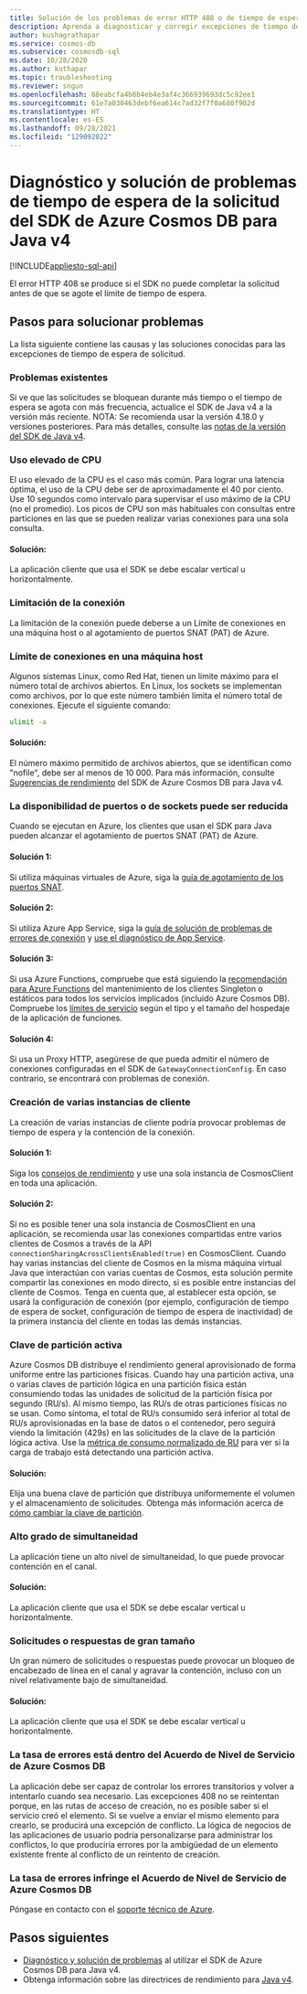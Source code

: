 ```yaml
---
title: Solución de los problemas de error HTTP 408 o de tiempo de espera de la solicitud en Azure Cosmos DB con el SDK para Java v4
description: Aprenda a diagnosticar y corregir excepciones de tiempo de espera de la solicitud del SDK de Java con el SDK para Java v4.
author: kushagrathapar
ms.service: cosmos-db
ms.subservice: cosmosdb-sql
ms.date: 10/28/2020
ms.author: kuthapar
ms.topic: troubleshooting
ms.reviewer: sngun
ms.openlocfilehash: 88eabcfa4b8b4eb4e3af4c366939693dc5c92ee1
ms.sourcegitcommit: 61e7a030463debf6ea614c7ad32f7f0a680f902d
ms.translationtype: HT
ms.contentlocale: es-ES
ms.lasthandoff: 09/28/2021
ms.locfileid: "129092022"
---
```

# <a name="diagnose-and-troubleshoot-azure-cosmos-db-java-v4-sdk-request-timeout-exceptions"></a>Diagnóstico y solución de problemas de tiempo de espera de la solicitud del SDK de Azure Cosmos DB para Java v4
[!INCLUDE[appliesto-sql-api](../includes/appliesto-sql-api.md)]

El error HTTP 408 se produce si el SDK no puede completar la solicitud antes de que se agote el límite de tiempo de espera.

## <a name="troubleshooting-steps"></a>Pasos para solucionar problemas
La lista siguiente contiene las causas y las soluciones conocidas para las excepciones de tiempo de espera de solicitud.

### <a name="existing-issues"></a>Problemas existentes
Si ve que las solicitudes se bloquean durante más tiempo o el tiempo de espera se agota con más frecuencia, actualice el SDK de Java v4 a la versión más reciente. NOTA: Se recomienda usar la versión 4.18.0 y versiones posteriores. Para más detalles, consulte las [notas de la versión del SDK de Java v4](sql-api-sdk-java-v4.md).

### <a name="high-cpu-utilization"></a>Uso elevado de CPU
El uso elevado de la CPU es el caso más común. Para lograr una latencia óptima, el uso de la CPU debe ser de aproximadamente el 40 por ciento. Use 10 segundos como intervalo para supervisar el uso máximo de la CPU (no el promedio). Los picos de CPU son más habituales con consultas entre particiones en las que se pueden realizar varias conexiones para una sola consulta.

#### <a name="solution"></a>Solución:
La aplicación cliente que usa el SDK se debe escalar vertical u horizontalmente.

### <a name="connection-throttling"></a>Limitación de la conexión
La limitación de la conexión puede deberse a un Límite de conexiones en una máquina host o al agotamiento de puertos SNAT (PAT) de Azure.

### <a name="connection-limit-on-a-host-machine"></a>Límite de conexiones en una máquina host
Algunos sistemas Linux, como Red Hat, tienen un límite máximo para el número total de archivos abiertos. En Linux, los sockets se implementan como archivos, por lo que este número también limita el número total de conexiones. Ejecute el siguiente comando:

```bash
ulimit -a
```

#### <a name="solution"></a>Solución:
El número máximo permitido de archivos abiertos, que se identifican como "nofile", debe ser al menos de 10 000. Para más información, consulte [Sugerencias de rendimiento](performance-tips-java-sdk-v4-sql.md) del SDK de Azure Cosmos DB para Java v4.

### <a name="socket-or-port-availability-might-be-low"></a>La disponibilidad de puertos o de sockets puede ser reducida
Cuando se ejecutan en Azure, los clientes que usan el SDK para Java pueden alcanzar el agotamiento de puertos SNAT (PAT) de Azure.

#### <a name="solution-1"></a>Solución 1:
Si utiliza máquinas virtuales de Azure, siga la [guía de agotamiento de los puertos SNAT](troubleshoot-java-sdk-v4-sql.md#snat).

#### <a name="solution-2"></a>Solución 2:
Si utiliza Azure App Service, siga la [guía de solución de problemas de errores de conexión](../../app-service/troubleshoot-intermittent-outbound-connection-errors.md#cause) y [use el diagnóstico de App Service](https://azure.github.io/AppService/2018/03/01/Deep-Dive-into-TCP-Connections-in-App-Service-Diagnostics.html).

#### <a name="solution-3"></a>Solución 3:
Si usa Azure Functions, compruebe que está siguiendo la [recomendación para Azure Functions](../../azure-functions/manage-connections.md#static-clients) del mantenimiento de los clientes Singleton o estáticos para todos los servicios implicados (incluido Azure Cosmos DB). Compruebe los [límites de servicio](../../azure-functions/functions-scale.md#service-limits) según el tipo y el tamaño del hospedaje de la aplicación de funciones.

#### <a name="solution-4"></a>Solución 4:
Si usa un Proxy HTTP, asegúrese de que pueda admitir el número de conexiones configuradas en el SDK de `GatewayConnectionConfig`. En caso contrario, se encontrará con problemas de conexión.

### <a name="create-multiple-client-instances"></a>Creación de varias instancias de cliente
La creación de varias instancias de cliente podría provocar problemas de tiempo de espera y la contención de la conexión.

#### <a name="solution-1"></a>Solución 1:
Siga los [consejos de rendimiento](performance-tips-java-sdk-v4-sql.md#sdk-usage) y use una sola instancia de CosmosClient en toda una aplicación.

#### <a name="solution-2"></a>Solución 2:
Si no es posible tener una sola instancia de CosmosClient en una aplicación, se recomienda usar las conexiones compartidas entre varios clientes de Cosmos a través de la API `connectionSharingAcrossClientsEnabled(true)` en CosmosClient. Cuando hay varias instancias del cliente de Cosmos en la misma máquina virtual Java que interactúan con varias cuentas de Cosmos, esta solución permite compartir las conexiones en modo directo, si es posible entre instancias del cliente de Cosmos. Tenga en cuenta que, al establecer esta opción, se usará la configuración de conexión (por ejemplo, configuración de tiempo de espera de socket, configuración de tiempo de espera de inactividad) de la primera instancia del cliente en todas las demás instancias.

### <a name="hot-partition-key"></a>Clave de partición activa
Azure Cosmos DB distribuye el rendimiento general aprovisionado de forma uniforme entre las particiones físicas. Cuando hay una partición activa, una o varias claves de partición lógica en una partición física están consumiendo todas las unidades de solicitud de la partición física por segundo (RU/s). Al mismo tiempo, las RU/s de otras particiones físicas no se usan. Como síntoma, el total de RU/s consumido será inferior al total de RU/s aprovisionadas en la base de datos o el contenedor, pero seguirá viendo la limitación (429s) en las solicitudes de la clave de la partición lógica activa. Use la [métrica de consumo normalizado de RU](../monitor-normalized-request-units.md) para ver si la carga de trabajo está detectando una partición activa. 

#### <a name="solution"></a>Solución:
Elija una buena clave de partición que distribuya uniformemente el volumen y el almacenamiento de solicitudes. Obtenga más información acerca de [cómo cambiar la clave de partición](https://devblogs.microsoft.com/cosmosdb/how-to-change-your-partition-key/).

### <a name="high-degree-of-concurrency"></a>Alto grado de simultaneidad
La aplicación tiene un alto nivel de simultaneidad, lo que puede provocar contención en el canal.

#### <a name="solution"></a>Solución:
La aplicación cliente que usa el SDK se debe escalar vertical u horizontalmente.

### <a name="large-requests-or-responses"></a>Solicitudes o respuestas de gran tamaño
Un gran número de solicitudes o respuestas puede provocar un bloqueo de encabezado de línea en el canal y agravar la contención, incluso con un nivel relativamente bajo de simultaneidad.

#### <a name="solution"></a>Solución:
La aplicación cliente que usa el SDK se debe escalar vertical u horizontalmente.

### <a name="failure-rate-is-within-the-azure-cosmos-db-sla"></a>La tasa de errores está dentro del Acuerdo de Nivel de Servicio de Azure Cosmos DB
La aplicación debe ser capaz de controlar los errores transitorios y volver a intentarlo cuando sea necesario. Las excepciones 408 no se reintentan porque, en las rutas de acceso de creación, no es posible saber si el servicio creó el elemento. Si se vuelve a enviar el mismo elemento para crearlo, se producirá una excepción de conflicto. La lógica de negocios de las aplicaciones de usuario podría personalizarse para administrar los conflictos, lo que produciría errores por la ambigüedad de un elemento existente frente al conflicto de un reintento de creación.

### <a name="failure-rate-violates-the-azure-cosmos-db-sla"></a>La tasa de errores infringe el Acuerdo de Nivel de Servicio de Azure Cosmos DB
Póngase en contacto con el [soporte técnico de Azure](https://aka.ms/azure-support).

## <a name="next-steps"></a>Pasos siguientes
* [Diagnóstico y solución de problemas](troubleshoot-java-sdk-v4-sql.md) al utilizar el SDK de Azure Cosmos DB para Java v4.
* Obtenga información sobre las directrices de rendimiento para [Java v4](performance-tips-java-sdk-v4-sql.md).
